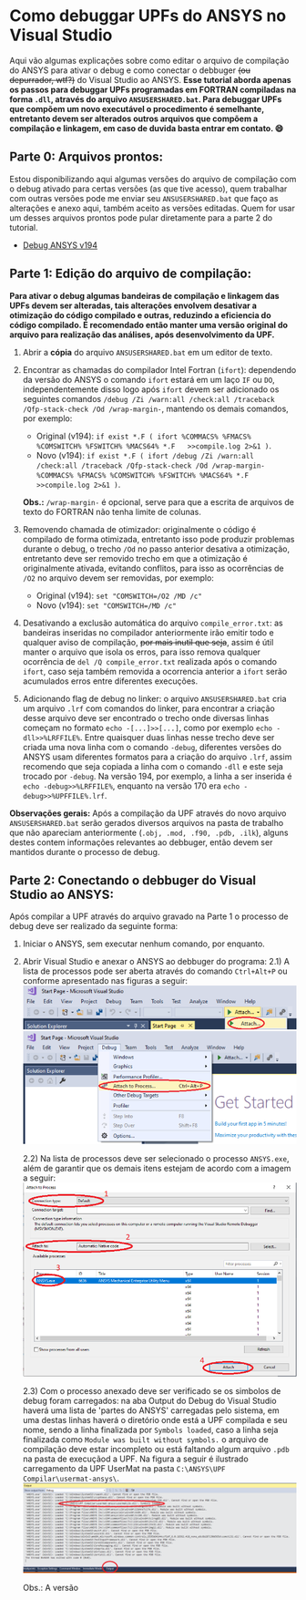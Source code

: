 # Como debuggar UPFs do ANSYS no Visual Studio
Aqui vão algumas explicações sobre como editar o arquivo de compilação do ANSYS para ativar o debug e como conectar o debbuger ~~(ou depurrador, wtf?)~~ do Visual Studio ao ANSYS. **Esse tutorial aborda apenas os passos para debuggar UPFs programadas em FORTRAN compiladas na forma `.dll`, através do arquivo `ANSUSERSHARED.bat`. Para debuggar UPFs que compõem um novo executável o procedimento é semelhante, entretanto devem ser alterados outros arquivos que compõem a compilação e linkagem, em caso de duvida basta entrar em contato. :smile:**


## Parte 0: Arquivos prontos:
Estou disponibilizando aqui algumas versões do arquivo de compilação com o debug ativado para certas versões (as que tive acesso), quem trabalhar com outras versões pode me enviar seu `ANSUSERSHARED.bat` que faço as alterações e anexo aqui, também aceito as versões editadas. Quem for usar um desses arquivos prontos pode pular diretamente para a parte 2 do tutorial.
- [Debug ANSYS v194](https://github.com/dutitello/debug-ansys-upf/raw/master/bats/debug194.bat)

## Parte 1: Edição do arquivo de compilação:
**Para ativar o debug algumas bandeiras de compilação e linkagem das UPFs devem ser alteradas, tais alterações envolvem desativar a otimização do código compilado e outras, reduzindo a eficiencia do código compilado. É recomendado então manter uma versão original do arquivo para realização das análises, após desenvolvimento da UPF.**

1) Abrir a **cópia** do arquivo `ANSUSERSHARED.bat` em um editor de texto.

2) Encontrar as chamadas do compilador Intel Fortran (`ifort`): dependendo da versão do ANSYS o comando `ifort` estará em um laço `IF` ou `DO`, independentemente disso logo após `ifort` devem ser adicionado os seguintes comandos `/debug /Zi /warn:all /check:all /traceback /Qfp-stack-check /Od /wrap-margin-`, mantendo os demais comandos, por exemplo:
    - Original (v194): `if exist *.F ( ifort %COMMACS% %FMACS% %COMSWITCH% %FSWITCH% %MACS64% *.F   >>compile.log 2>&1 )`.
    - Novo (v194):  `if exist *.F ( ifort /debug /Zi /warn:all /check:all /traceback /Qfp-stack-check /Od /wrap-margin- %COMMACS% %FMACS% %COMSWITCH% %FSWITCH% %MACS64% *.F   >>compile.log 2>&1 )`.
    
    **Obs.:** `/wrap-margin-` é opcional, serve para que a escrita de arquivos de texto do FORTRAN não tenha limite de colunas.

3) Removendo chamada de otimizador: originalmente o código é compilado de forma otimizada, entretanto isso pode produzir problemas durante o debug, o trecho `/Od` no passo anterior desativa a otimização, entretanto deve ser removido trecho em que a otimização é originalmente ativada, evitando conflitos, para isso as ocorrências de `/O2` no arquivo devem ser removidas, por exemplo:
    - Original (v194): `set "COMSWITCH=/O2 /MD /c"`  
    - Novo (v194):  `set "COMSWITCH=/MD /c"`

4) Desativando a exclusão automática do arquivo `compile_error.txt`: as bandeiras inseridas no compilador anteriormente irão emitir todo e qualquer aviso de compilação, ~~por mais inutil que seja~~, assim é útil manter o arquivo que isola os erros, para isso remova qualquer ocorrência de `del /Q compile_error.txt` realizada após o comando `ifort`, caso seja também removida a ocorrencia anterior a `ifort` serão acumulados erros entre diferentes execuções.

5) Adicionando flag de debug no linker: o arquivo `ANSUSERSHARED.bat` cria um arquivo `.lrf` com comandos do linker, para encontrar a criação desse arquivo deve ser encontrado o trecho onde diversas linhas começam no formato `echo -[...]>>[...]`, como por exemplo `echo -dll>>%LRFFILE%`. Entre quaisquer duas linhas nesse trecho deve ser criada uma nova linha com o comando `-debug`, diferentes versões do ANSYS usam diferentes formatos para a criação do arquivo `.lrf`, assim recomendo que seja copiada a linha com o comando `-dll` e este seja trocado por `-debug`. Na versão 194, por exemplo, a linha a ser inserida é `echo -debug>>%LRFFILE%`, enquanto na versão 170 era `echo -debug>>%UPFFILE%.lrf`.

**Observações gerais:**
    Após a compilação da UPF através do novo arquivo `ANSUSERSHARED.bat` serão gerados diversos arquivos na pasta de trabalho que não apareciam anteriormente (`.obj, .mod, .f90, .pdb, .ilk`), alguns destes contem informações relevantes ao debbuger, então devem ser mantidos durante o processo de debug.


## Parte 2: Conectando o debbuger do Visual Studio ao ANSYS: 
Após compilar a UPF através do arquivo gravado na Parte 1 o processo de debug deve ser realizado da seguinte forma:
1) Iniciar o ANSYS, sem executar nenhum comando, por enquanto.
2) Abrir Visual Studio e anexar o ANSYS ao debbuger do programa: 
    2.1) A lista de processos pode ser aberta através do comando `Ctrl+Alt+P` ou conforme apresentado nas figuras a seguir:
        ![](/util/attach1.png)
        ![](/util/attach2.png)

    2.2) Na lista de processos deve ser selecionado o processo `ANSYS.exe`, além de garantir que os demais itens estejam de acordo com a imagem a seguir:
        ![](/util/attach3.png)

    2.3) Com o processo anexado deve ser verificado se os simbolos de debug foram carregados: na aba Output do Debug do Visual Studio haverá uma lista de 'partes do ANSYS' carregadas pelo sistema, em uma destas linhas haverá o diretório onde está a UPF compilada e seu nome, sendo a linha finalizada por `Symbols loaded`, caso a linha seja finalizada como `Module was built without symbols.` o arquivo de compilação deve estar incompleto ou está faltando algum arquivo `.pdb` na pasta de execuçãod a UPF. Na figura a seguir é ilustrado carregamento da UPF UserMat na pasta `C:\ANSYS\UPF Compilar\usermat-ansys\`.
        ![](/util/symload.png)

    Obs.: A versão 